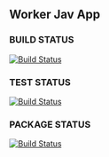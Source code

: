 ## Worker Jav App

  ### BUILD STATUS ###
  
  [![Build Status](http://34.105.180.36:8080/buildStatus/icon?job=insta-vote%2Fworker-build-job)](http://34.105.180.36:8080/job/insta-vote/job/worker-build-job/)

  ### TEST STATUS ###
  
  [![Build Status](http://34.105.180.36:8080/job/insta-vote/job/worker-test-job/badge/icon)](http://34.105.180.36:8080/job/insta-vote/job/worker-test-job/)
  
  ### PACKAGE STATUS ###
  
  [![Build Status](http://34.105.180.36:8080/job/insta-vote/job/worker-package-job/badge/icon)](http://34.105.180.36:8080/job/insta-vote/job/worker-package-job/)
